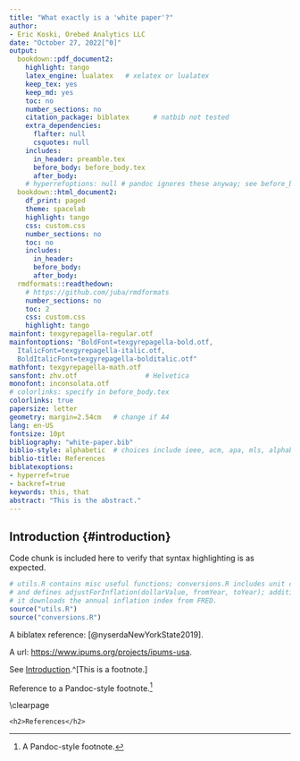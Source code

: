 ```yaml
---
title: "What exactly is a 'white paper'?"
author: 
- Eric Koski, Orebed Analytics LLC
date: "October 27, 2022[^0]"
output:
  bookdown::pdf_document2: 
    highlight: tango
    latex_engine: lualatex   # xelatex or lualatex
    keep_tex: yes
    keep_md: yes
    toc: no
    number_sections: no
    citation_package: biblatex      # natbib not tested
    extra_dependencies: 
      flafter: null
      csquotes: null
    includes:
      in_header: preamble.tex
      before_body: before_body.tex
      after_body: 
    # hyperrefoptions: null # pandoc ignores these anyway; see before_body.tex
  bookdown::html_document2:
    df_print: paged
    theme: spacelab
    highlight: tango
    css: custom.css
    number_sections: no
    toc: no
    includes:
      in_header: 
      before_body: 
      after_body: 
  rmdformats::readthedown:   
    # https://github.com/juba/rmdformats
    number_sections: no
    toc: 2
    css: custom.css
    highlight: tango
mainfont: texgyrepagella-regular.otf
mainfontoptions: "BoldFont=texgyrepagella-bold.otf,
  ItalicFont=texgyrepagella-italic.otf,
  BoldItalicFont=texgyrepagella-bolditalic.otf"
mathfont: texgyrepagella-math.otf
sansfont: zhv.otf                 # Helvetica
monofont: inconsolata.otf
# colorlinks: specify in before_body.tex
colorlinks: true
papersize: letter
geometry: margin=2.54cm   # change if A4
lang: en-US
fontsize: 10pt
bibliography: "white-paper.bib"
biblio-style: alphabetic  # choices include ieee, acm, apa, mls, alphabetic, authoryear, etc.
biblio-title: References
biblatexoptions: 
- hyperref=true
- backref=true
keywords: this, that
abstract: "This is the abstract."
---
```






[^0]: **Current version:** be9a5492 2022-10-27\
Software herein is Copyright 2022 Orebed Analytics LLC under MIT license; see LICENSE.md.\
Document Copyright 2022 Orebed Analytics LLC, released under Creative Commons Attribution license; see CC-BY-4.0.txt.

## Introduction {#introduction}

Code chunk is included here to verify that syntax highlighting is as expected. 


```r
# utils.R contains misc useful functions; conversions.R includes unit conversions 
# and defines adjustForInflation(dollarValue, fromYear, toYear); additionally, 
# it downloads the annual inflation index from FRED. 
source("utils.R")
source("conversions.R")
```

A biblatex reference: [@nyserdaNewYorkState2019].

A url: https://www.ipums.org/projects/ipums-usa. 

See [Introduction](#introduction).^[This is a footnote.]

Reference to a Pandoc-style footnote.[^a]

[^a]: A Pandoc-style footnote.

\clearpage

```{=html}
<h2>References</h2>
```
